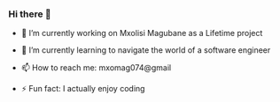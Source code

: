 ### Hi there 👋


- 🔭 I’m currently working on Mxolisi Magubane as a Lifetime project
- 🌱 I’m currently learning to navigate the world of a software engineer
- 📫 How to reach me: mxomag074@gmail

- ⚡ Fun fact: I actually enjoy coding

